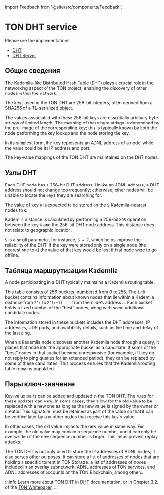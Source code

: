 import Feedback from '@site/src/components/Feedback';

# TON DHT service

Please see the implementations:

- [DHT](https://github.com/ton-blockchain/ton/tree/master/dht)
- [DHT Server](https://github.com/ton-blockchain/ton/tree/master/dht-server)

## Общие сведения

The Kademlia-like Distributed Hash Table (DHT) plays a crucial role in the networking aspect of the TON project, enabling the discovery of other nodes within the network.

The keys used in the TON DHT are 256-bit integers, often derived from a SHA256 of a TL-serialized object.

The values associated with these 256-bit keys are essentially arbitrary byte strings of limited length. The meaning of these byte strings is determined by the pre-image of the corresponding key; this is typically known by both the node performing the key lookup and the node storing the key.

In its simplest form, the key represents an ADNL address of a node, while the value could be its IP address and port.

The key-value mappings of the TON DHT are maintained on the DHT nodes.

## Узлы DHT

Each DHT node has a 256-bit DHT address. Unlike an ADNL address, a DHT address should not change too frequently; otherwise, other nodes will be unable to locate the keys they are searching for.

The value of key `K` is expected to be stored on the `S` Kademlia-nearest nodes to `K`.

Kademlia distance is calculated by performing a 256-bit `XOR` operation between the key `X` and the 256-bit DHT node address. This distance does not relate to geographic location.

`S` is a small parameter, for instance, `S = 7`, which helps improve the reliability of the DHT. If the key were stored only on a single node (the nearest one to `K`) the value of that key would be lost if that node were to go offline.

## Таблица маршрутизации Kademlia

A node participating in a DHT typically maintains a Kademlia routing table.

This table consists of 256 buckets, numbered from 0 to 255. The `i`-th bucket contains information about known nodes that lie within a Kademlia distance from `2^i` to `2^(i+1) − 1` from the node’s address `a`. Each bucket holds a fixed number of the “best” nodes, along with some additional candidate nodes.

The information stored in these buckets includes the DHT addresses, IP addresses, UDP ports, and availability details, such as the time and delay of the last ping.

When a Kademlia node discovers another Kademlia node through a query, it places that node into the appropriate bucket as a candidate. If some of the “best” nodes in that bucket become unresponsive (for example, if they do not reply to ping queries for an extended period), they can be replaced by some of these candidates. This process ensures that the Kademlia routing table remains populated.

## Пары ключ-значение

Key-value pairs can be added and updated in the TON DHT. The rules for these updates can vary. In some cases, they allow for the old value to be replaced with a new one as long as the new value is signed by the owner or creator. This signature must be retained as part of the value so that it can be verified later by any other nodes that receive this key's value.

In other cases, the old value impacts the new value in some way. For example, the old value may contain a sequence number, and it can only be overwritten if the new sequence number is larger. This helps prevent replay attacks.

The TON DHT is not only used to store the IP addresses of ADNL nodes; it also serves other purposes. It can store a list of addresses of nodes that are holding a specific torrent in TON Storage, a list of addresses of nodes included in an overlay subnetwork, ADNL addresses of TON services, and ADNL addresses of accounts on the TON Blockchain, among others.

:::info
Learn more about TON DHT in [DHT](/v3/documentation/network/protocols/dht/dht-deep-dive) documentation, or in Chapter 3.2. of the [TON Whitepaper](https://docs.ton.org/ton.pdf).
:::

